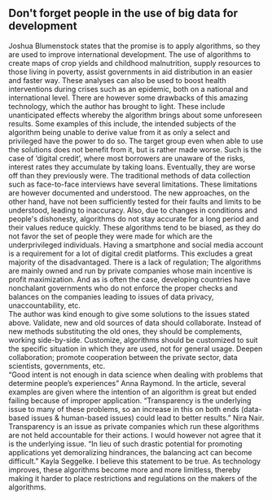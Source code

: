 ## Don't forget people in the use of big data for development

Joshua Blumenstock states that the promise is to apply algorithms, so they are used to improve international development. The use of algorithms to create maps of crop yields and childhood malnutrition, supply resources to those living in poverty, assist governments in aid distribution in an easier and faster way. These analyses can also be used to boost health interventions during crises such as an epidemic, both on a national and international level.
There are however some drawbacks of this amazing technology, which the author has brought to light. These include unanticipated effects whereby the algorithm brings about some unforeseen results. Some examples of this include, the intended subjects of the algorithm being unable to derive value from it as only a select and privileged have the power to do so. The target group even when able to use the solutions does not benefit from it, but is rather made worse. Such is the case of ‘digital credit’, where most borrowers are unaware of the risks, interest rates they accumulate by taking loans. Eventually, they are worse off than they previously were.  The traditional methods of data collection such as face-to-face interviews have several limitations. These limitations are however documented and understood. The new approaches, on the other hand, have not been sufficiently tested for their faults and limits to be understood, leading to inaccuracy. Also, due to changes in conditions and people's dishonesty, algorithms do not stay accurate for a long period and their values reduce quickly. These algorithms tend to be biased, as they do not favor the set of people they were made for which are the underprivileged individuals. Having a smartphone and social media account is a requirement for a lot of digital credit platforms. This excludes a great majority of the disadvantaged. There is a lack of regulation; The algorithms are mainly owned and run by private companies whose main incentive is profit maximization. And as is often the case, developing countries have nonchalant governments who do not enforce the proper checks and balances on the companies leading to issues of data privacy, unaccountability, etc.  
The author was kind enough to give some solutions to the issues stated above. Validate, new and old sources of data should collaborate. Instead of new methods substituting the old ones, they should be complements, working side-by-side. Customize, algorithms should be customized to suit the specific situation in which they are used, not for general usage. Deepen collaboration; promote cooperation between the private sector, data scientists, governments, etc.  
“Good intent is not enough in data science when dealing with problems that determine people’s experiences” Anna Raymond. In the article, several examples are given where the intention of an algorithm is great but ended failing because of improper application. “Transparency is the underlying issue to many of these problems, so an increase in this on both ends (data-based issues & human-based issues) could lead to better results.” Nira Nair. Transparency is an issue as private companies which run these algorithms are not held accountable for their actions. I would however not agree that it is the underlying issue.
“In lieu of such drastic potential for promoting applications yet demoralizing hindrances, the balancing act can become difficult.” Kayla Seggelke. I believe this
statement to be true. As technology improves, these algorithms become more and more limitless, thereby making it harder to place restrictions and regulations on the makers of the algorithms.
 

